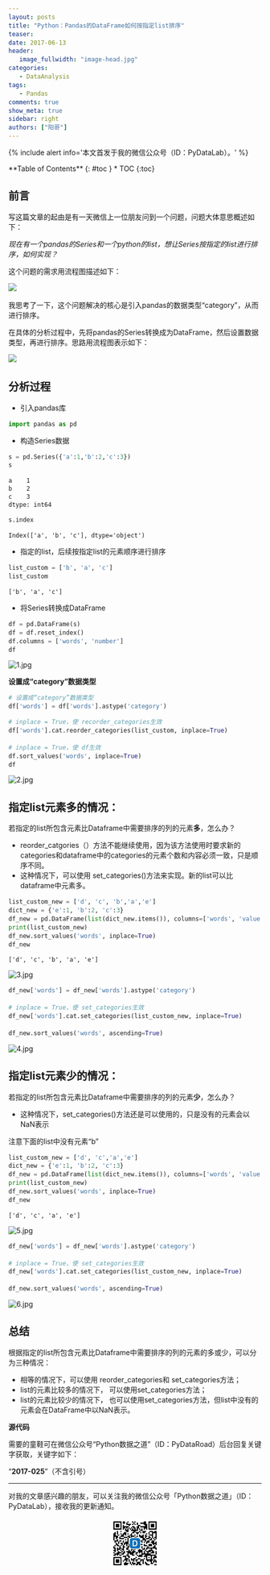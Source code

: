 ```yaml
---
layout: posts
title: "Python：Pandas的DataFrame如何按指定list排序"
teaser:
date: 2017-06-13
header:
   image_fullwidth: "image-head.jpg"
categories:
   - DataAnalysis
tags:
   - Pandas
comments: true
show_meta: true
sidebar: right
authors: ["阳哥"]
---
```





{% include alert info='本文首发于我的微信公众号（ID：PyDataLab）。' %}


<div class="panel radius" markdown="1">
**Table of Contents**
{: #toc }
*  TOC
{:toc}
</div>





## 前言

写这篇文章的起由是有一天微信上一位朋友问到一个问题，问题大体意思概述如下：

*现在有一个pandas的Series和一个python的list，想让Series按指定的list进行排序，如何实现？*

这个问题的需求用流程图描述如下：

![](http://upload-images.jianshu.io/upload_images/5462537-5e95a6a12fe295d4.jpg?imageMogr2/auto-orient/strip%7CimageView2/2/w/1240)


我思考了一下，这个问题解决的核心是引入pandas的数据类型“category”，从而进行排序。

在具体的分析过程中，先将pandas的Series转换成为DataFrame，然后设置数据类型，再进行排序。思路用流程图表示如下：

![](http://upload-images.jianshu.io/upload_images/5462537-6a7f5a455c50617b.jpg?imageMogr2/auto-orient/strip%7CimageView2/2/w/1240)


## 分析过程

* 引入pandas库


```python
import pandas as pd
```

* 构造Series数据


```python
s = pd.Series({'a':1,'b':2,'c':3})
s
```




    a    1
    b    2
    c    3
    dtype: int64




```python
s.index
```




    Index(['a', 'b', 'c'], dtype='object')



* 指定的list，后续按指定list的元素顺序进行排序


```python
list_custom = ['b', 'a', 'c']
list_custom
```




    ['b', 'a', 'c']



* 将Series转换成DataFrame
```python
df = pd.DataFrame(s)
df = df.reset_index()
df.columns = ['words', 'number']
df
```

![1.jpg](http://upload-images.jianshu.io/upload_images/5462537-5a2970f02ecc7577.jpg?imageMogr2/auto-orient/strip%7CimageView2/2/w/1240)







**设置成“category”数据类型**


```python
# 设置成“category”数据类型
df['words'] = df['words'].astype('category')
```


```python
# inplace = True，使 recorder_categories生效
df['words'].cat.reorder_categories(list_custom, inplace=True)

# inplace = True，使 df生效
df.sort_values('words', inplace=True)
df
```





![2.jpg](http://upload-images.jianshu.io/upload_images/5462537-f3484be33b6304f8.jpg?imageMogr2/auto-orient/strip%7CimageView2/2/w/1240)



## 指定list元素多的情况：

若指定的list所包含元素比Dataframe中需要排序的列的元素**多**，怎么办？

* reorder_catgories（）方法不能继续使用，因为该方法使用时要求新的categories和dataframe中的categories的元素个数和内容必须一致，只是顺序不同。
* 这种情况下，可以使用 set_categories()方法来实现。新的list可以比dataframe中元素多。


```python
list_custom_new = ['d', 'c', 'b','a','e']
dict_new = {'e':1, 'b':2, 'c':3}
df_new = pd.DataFrame(list(dict_new.items()), columns=['words', 'value'])
print(list_custom_new)
df_new.sort_values('words', inplace=True)
df_new
```

    ['d', 'c', 'b', 'a', 'e']






![3.jpg](http://upload-images.jianshu.io/upload_images/5462537-b833ac0395ebe313.jpg?imageMogr2/auto-orient/strip%7CimageView2/2/w/1240)





```python
df_new['words'] = df_new['words'].astype('category')

# inplace = True，使 set_categories生效
df_new['words'].cat.set_categories(list_custom_new, inplace=True)

df_new.sort_values('words', ascending=True)
```





![4.jpg](http://upload-images.jianshu.io/upload_images/5462537-87752f4c7709a43a.jpg?imageMogr2/auto-orient/strip%7CimageView2/2/w/1240)



## 指定list元素少的情况：

若指定的list所包含元素比Dataframe中需要排序的列的元素**少**，怎么办？
* 这种情况下，set_categories()方法还是可以使用的，只是没有的元素会以NaN表示

注意下面的list中没有元素“b”


```python
list_custom_new = ['d', 'c','a','e']
dict_new = {'e':1, 'b':2, 'c':3}
df_new = pd.DataFrame(list(dict_new.items()), columns=['words', 'value'])
print(list_custom_new)
df_new.sort_values('words', inplace=True)
df_new
```

    ['d', 'c', 'a', 'e']






![5.jpg](http://upload-images.jianshu.io/upload_images/5462537-babac9470c82cec4.jpg?imageMogr2/auto-orient/strip%7CimageView2/2/w/1240)





```python
df_new['words'] = df_new['words'].astype('category')

# inplace = True，使 set_categories生效
df_new['words'].cat.set_categories(list_custom_new, inplace=True)

df_new.sort_values('words', ascending=True)
```





![6.jpg](http://upload-images.jianshu.io/upload_images/5462537-ccbd273321362d96.jpg?imageMogr2/auto-orient/strip%7CimageView2/2/w/1240)


## 总结

根据指定的list所包含元素比Dataframe中需要排序的列的元素的多或少，可以分为三种情况：

* 相等的情况下，可以使用 reorder_categories和 set_categories方法；
* list的元素比较多的情况下， 可以使用set_categories方法；
* list的元素比较少的情况下， 也可以使用set_categories方法，但list中没有的元素会在DataFrame中以NaN表示。

**源代码**

需要的童鞋可在微信公众号“Python数据之道”（ID：PyDataRoad）后台回复关键字获取，关键字如下：

“**2017-025**”（不含引号）


---

对我的文章感兴趣的朋友，可以关注我的微信公众号「Python数据之道」（ID：PyDataLab），接收我的更新通知。

<div align="center">
    <img src="/images/qrcode.jpg" width="20%">
</div>
